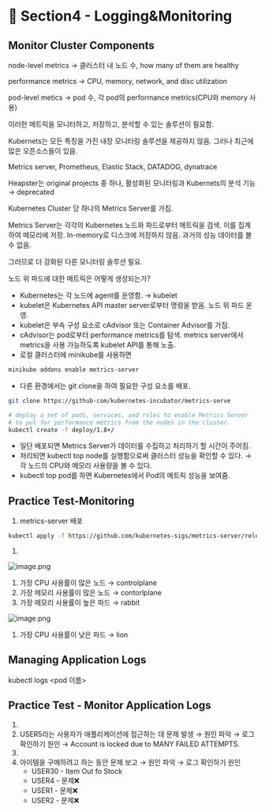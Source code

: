 # 🍨 Section4 - Logging&Monitoring

## Monitor Cluster Components


node-level metrics → 클러스터 내 노드 수, how many of them are healthy


performance metrics → CPU, memory, network, and disc utilization


pod-level  metics → pod 수, 각 pod의 performance metrics(CPU와 memory 사용)


이러한 메트릭을 모니터하고, 저장하고, 분석할 수 있는 솔루션이 필요함.


Kubernets는 모든 특징을 가진 내장 모니터링 솔루션을 제공하지 않음. 그러나 최근에 많은 오픈소스들이 있음.


Metrics server, Prometheus, Elastic Stack, DATADOG, dynatrace


Heapster는 original projects 중 하나, 활성화된 모니터링과 Kubernets의 분석 기능 → deprecated


Kubernetes Cluster 당 하나의 Metrics Server를 가짐.


Metrics Server는 각각의 Kubernetes 노드와 파드로부터 메트릭을 검색. 이를 집계하여 메모리에 저장. In-memory로 디스크에 저장하지 않음. 과거의 성능 데이터를 볼 수 없음.


그러므로 더 강화된 다른 모니터링 솔루션 필요.


노드 위 파드에 대한 메트릭은 어떻게 생성되는가?

- Kubernetes는 각 노드에 agent를 운영함. → kubelet
- kubelet은 Kubernetes API master server로부터 명령을 받음. 노드 위 파드 운영.
- kubelet은 부속 구성 요소로 cAdvisor 또는 Container Advisor를 가짐.
- cAdvisor는 pod로부터 performance metrics를 탐색. metrics server에서 metrics을 사용 가능하도록  kubelet API를 통해 노출.
- 로컬 클러스터에 minikube를 사용하면

```bash
minikube addons enable metrics-server
```

- 다른 환경에서는 git clone을 하여 필요한 구성 요소를 배포.

```bash
git clone https://github-com/kubernetes-incubator/metrics-serve

# deploy a set of pods, services, and roles to enable Metrics Server
# to pul for performance metrics from the nodes in the cluster.
kubectl create -f deploy/1.8+/
```

- 일단 배포되면 Metrics Server가 데이터를 수집하고 처리하기 할 시간이 주어짐.
- 처리되면 kubectl top node를 실행함으로써 클러스터 성능을 확인할 수 있다. → 각 노드의 CPU와 메모리 사용량을 볼 수 있다.
- kubectl top pod를 하면 Kubernetes에서 Pod의 메트릭 성능을 보여줌.

## Practice Test-Monitoring

1. metrics-server 배포

```bash
kubectl apply -f https://github.com/kubernetes-sigs/metrics-server/releases/latest/download/components.yaml
```

1. 

![image.png](https://prod-files-secure.s3.us-west-2.amazonaws.com/b2ea2032-00e9-4883-a13b-cb03cf5b2334/be867e9c-0d47-47a3-971e-146d2c8c7945/image.png?X-Amz-Algorithm=AWS4-HMAC-SHA256&X-Amz-Content-Sha256=UNSIGNED-PAYLOAD&X-Amz-Credential=ASIAZI2LB466QJEDT7JF%2F20250422%2Fus-west-2%2Fs3%2Faws4_request&X-Amz-Date=20250422T140919Z&X-Amz-Expires=3600&X-Amz-Security-Token=IQoJb3JpZ2luX2VjEE4aCXVzLXdlc3QtMiJHMEUCIFA3OdkSCzrFurZ6lQ0KLfJp10At9PIMu7bRRE3a767AAiEA1FOyeVL1HyRFJ%2FazQ57P1YIlOGDpPdw0cXeCxi2%2F43AqiAQI1%2F%2F%2F%2F%2F%2F%2F%2F%2F%2F%2FARAAGgw2Mzc0MjMxODM4MDUiDNVqO1IyXPpLEVCyFircAy7%2FRunDW%2FP9Z3RO3liymWDHlcpaTrbF1%2FnPtTcZLS9RaEfULynufg6hJi1ULEIn4%2FmpSZHRBEDRr6yAXzQy%2FCrEt%2Bmf91q9wGl7qh1yxr9l1h3SKo0tXweoIZ%2BA1Vx9sh35tsZq4z8SzH549%2FLQkne17jVG8bay9dx0URiZIvKrggRsA7plK%2B90Q1SUW2OsU8YhexTn1XvjtkcGpb1IyArJ%2BQ337HPQHiTG3pF27%2FJOFAeZdN%2BaldM3tpGJwcYvDR7XLkYk12S0VSkDgb5RIqUGJY6POCuJMAb9ymHpmMPGX3NQzdAFalSsvp0mDeNEapj2FYg3Lridj1C28MtVeAlJwUlvLxrvdQl4%2By9ond%2BbP81WIMKwazjHN0bLDJK4olVagbbcGE4lBE3cvFUAXRvnJLcguLU3xOdYujjXJOn3cL4lSmRciqR2Ke5z23Fr0zhZLWBteXyuUdHO3rWdlY9qlBs3WbMD3g5T%2Br0UscZJiEvbyAfRJ1jAQ8PqDMQ%2BkfIs224wbMDVrBk2XNJvj1H5EclotUj3UJLES0HUlrURYBLQlggCp9hfMaeiv0EykNX6BChcDldPqDwc0dAFN8Yeq82cBdmjfYYIPpU%2FeSwo2Q%2FIkmbrGd6cFqm3MI3FnsAGOqUBxR4TnK7Ktf9PO3f1B2oY8hWEWqLEb5ARpFuPaWNMCZBhELTSVDGhnHJW5kRpGcXj7VMcX1gYOQKRgQyaUXhEiZy4qbrYMA60irr98fsRMSP9u2WKObu46jWQCVs3ZYzRiGyNiAijGCIvhX6CItLI2XUUDKiO0R7%2BZsoqO0gAj%2B%2F05Kb3Md4SpQJLLB3bY3WhB%2FmNOtYQoby89KJaVHOv%2BKVE3tCE&X-Amz-Signature=68b1b0913f1d6dbf69e0597704b713298422a7bc1f18af7c95e29fdce9993534&X-Amz-SignedHeaders=host&x-id=GetObject)

1. 가장 CPU 사용률이 많은 노드 → controlplane
2. 가장 메모리 사용률이 많은 노드 → contorlplane
3. 가장 메모리 사용률이 높은 파드 → rabbit

![image.png](https://prod-files-secure.s3.us-west-2.amazonaws.com/b2ea2032-00e9-4883-a13b-cb03cf5b2334/a5ad8203-cf78-4c06-9de1-67cb491aedc9/image.png?X-Amz-Algorithm=AWS4-HMAC-SHA256&X-Amz-Content-Sha256=UNSIGNED-PAYLOAD&X-Amz-Credential=ASIAZI2LB466QJEDT7JF%2F20250422%2Fus-west-2%2Fs3%2Faws4_request&X-Amz-Date=20250422T140919Z&X-Amz-Expires=3600&X-Amz-Security-Token=IQoJb3JpZ2luX2VjEE4aCXVzLXdlc3QtMiJHMEUCIFA3OdkSCzrFurZ6lQ0KLfJp10At9PIMu7bRRE3a767AAiEA1FOyeVL1HyRFJ%2FazQ57P1YIlOGDpPdw0cXeCxi2%2F43AqiAQI1%2F%2F%2F%2F%2F%2F%2F%2F%2F%2F%2FARAAGgw2Mzc0MjMxODM4MDUiDNVqO1IyXPpLEVCyFircAy7%2FRunDW%2FP9Z3RO3liymWDHlcpaTrbF1%2FnPtTcZLS9RaEfULynufg6hJi1ULEIn4%2FmpSZHRBEDRr6yAXzQy%2FCrEt%2Bmf91q9wGl7qh1yxr9l1h3SKo0tXweoIZ%2BA1Vx9sh35tsZq4z8SzH549%2FLQkne17jVG8bay9dx0URiZIvKrggRsA7plK%2B90Q1SUW2OsU8YhexTn1XvjtkcGpb1IyArJ%2BQ337HPQHiTG3pF27%2FJOFAeZdN%2BaldM3tpGJwcYvDR7XLkYk12S0VSkDgb5RIqUGJY6POCuJMAb9ymHpmMPGX3NQzdAFalSsvp0mDeNEapj2FYg3Lridj1C28MtVeAlJwUlvLxrvdQl4%2By9ond%2BbP81WIMKwazjHN0bLDJK4olVagbbcGE4lBE3cvFUAXRvnJLcguLU3xOdYujjXJOn3cL4lSmRciqR2Ke5z23Fr0zhZLWBteXyuUdHO3rWdlY9qlBs3WbMD3g5T%2Br0UscZJiEvbyAfRJ1jAQ8PqDMQ%2BkfIs224wbMDVrBk2XNJvj1H5EclotUj3UJLES0HUlrURYBLQlggCp9hfMaeiv0EykNX6BChcDldPqDwc0dAFN8Yeq82cBdmjfYYIPpU%2FeSwo2Q%2FIkmbrGd6cFqm3MI3FnsAGOqUBxR4TnK7Ktf9PO3f1B2oY8hWEWqLEb5ARpFuPaWNMCZBhELTSVDGhnHJW5kRpGcXj7VMcX1gYOQKRgQyaUXhEiZy4qbrYMA60irr98fsRMSP9u2WKObu46jWQCVs3ZYzRiGyNiAijGCIvhX6CItLI2XUUDKiO0R7%2BZsoqO0gAj%2B%2F05Kb3Md4SpQJLLB3bY3WhB%2FmNOtYQoby89KJaVHOv%2BKVE3tCE&X-Amz-Signature=689436c96446aecebbf3166d7743039883f923c8655184748636d7544a8a11de&X-Amz-SignedHeaders=host&x-id=GetObject)

1. 가장 CPU 사용률이 낮은 파드 → lion

## Managing Application Logs


kubectl logs <pod 이름>


## Practice Test - Monitor Application Logs

1. 
2. USER5라는 사용자가 애플리케이션에 접근하는 데 문제 발생 → 원인 파악 → 로그 확인하기
원인 → Account is locked due to MANY FAILED ATTEMPTS.
3. 
4. 아이템을 구매하려고 하는 동안 문제 보고 → 원인 파악 → 로그 확인하기
원인
    - USER30 - Item Out fo Stock
    - USER4 - 문제❌
    - USER1 - 문제❌
    - USER2 - 문제❌
